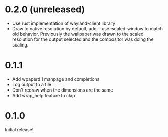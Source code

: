 # 0.2.0 (unreleased)

- Use rust implementation of wayland-client library
- Draw to native resolution by default, add --use-scaled-window to
  match old behavior. Previously the wallpaper was drawn to the scaled
  resolution for the output selected and the compositor was doing the scaling.

# 0.1.1

- Add wpaperd.1 manpage and completions
- Log output to a file
- Don't redraw when the dimensions are the same
- Add wrap_help feature to clap

# 0.1.0

Initial release!

